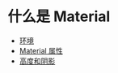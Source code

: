 # 什么是 Material

- [环境](environment.md)
- [Material 属性](material-properties.md)
- [高度和阴影](elevation-shadows.md)